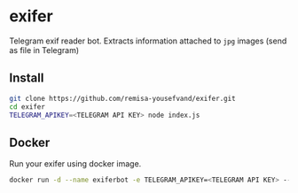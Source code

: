 # exifer

Telegram exif reader bot.
Extracts information attached to `jpg` images (send as file in Telegram)

## Install

```bash
git clone https://github.com/remisa-yousefvand/exifer.git
cd exifer
TELEGRAM_APIKEY=<TELEGRAM API KEY> node index.js
```

## Docker

Run your exifer using docker image.

```bash
docker run -d --name exiferbot -e TELEGRAM_APIKEY=<TELEGRAM API KEY> --restart always remisa/exifer
```
